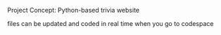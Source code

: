 Project Concept: Python-based trivia website

files can be updated and coded in real time when you go to codespace
